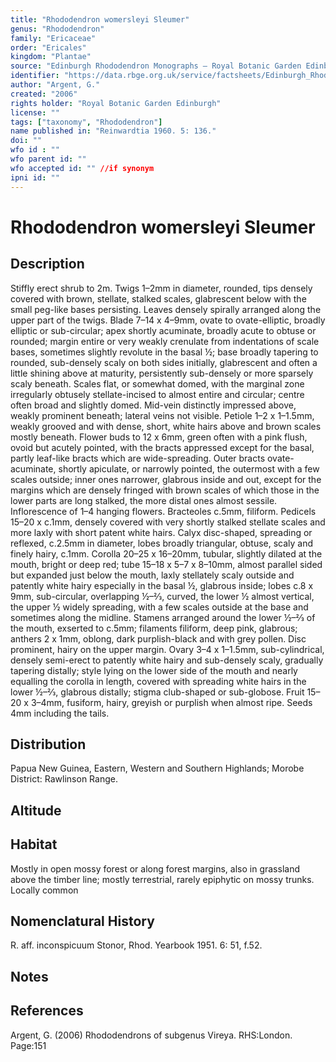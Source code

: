```yaml
---
title: "Rhododendron womersleyi Sleumer"
genus: "Rhododendron"
family: "Ericaceae"
order: "Ericales"
kingdom: "Plantae"
source: "Edinburgh Rhododendron Monographs – Royal Botanic Garden Edinburgh"
identifier: "https://data.rbge.org.uk/service/factsheets/Edinburgh_Rhododendron_Monographs.xhtml"
author: "Argent, G."
created: "2006"
rights holder: "Royal Botanic Garden Edinburgh"
license: ""
tags: ["taxonomy", "Rhododendron"]
name published in: "Reinwardtia 1960. 5: 136."
doi: ""
wfo id : ""
wfo parent id: ""
wfo accepted id: "" //if synonym                      
ipni id: ""
---
```


                       

# Rhododendron womersleyi Sleumer

## Description
Stiffly erect shrub to 2m. Twigs 1–2mm in diameter, rounded, tips densely covered with brown, stellate, stalked scales, glabrescent below with the small peg-like bases persisting. Leaves densely spirally arranged along the upper part of the twigs. Blade 7–14 x 4–9mm, ovate to ovate-elliptic, broadly elliptic or sub-circular; apex shortly acuminate, broadly acute to obtuse or rounded; margin entire or very weakly crenulate from indentations of scale bases, sometimes slightly revolute in the basal ½; base broadly tapering to rounded, sub-densely scaly on both sides initially, glabrescent and often a little shining above at maturity, persistently sub-densely or more sparsely scaly beneath. Scales flat, or somewhat domed, with the marginal zone irregularly obtusely stellate-incised to almost entire and circular; centre often broad and slightly domed. Mid-vein distinctly impressed above, weakly prominent beneath; lateral veins not visible. Petiole 1–2 x 1–1.5mm, weakly grooved and with dense, short, white hairs above and brown scales mostly beneath. Flower buds to 12 x 6mm, green often with a pink flush, ovoid but acutely pointed, with the bracts appressed except for the basal, partly leaf-like bracts which are wide-spreading. Outer bracts ovate-acuminate, shortly apiculate, or narrowly pointed, the outermost with a few scales outside; inner ones narrower, glabrous inside and out, except for the margins which are densely fringed with brown scales of which those in the lower parts are long stalked, the more distal ones almost sessile. Inflorescence of 1–4 hanging flowers. Bracteoles c.5mm, filiform. Pedicels 15–20 x c.1mm, densely covered with very shortly stalked stellate scales and more laxly with short patent white hairs. Calyx disc-shaped, spreading or reflexed, c.2.5mm in diameter, lobes broadly triangular, obtuse, scaly and finely hairy, c.1mm. Corolla 20–25 x 16–20mm, tubular, slightly dilated at the mouth, bright or deep red; tube 15–18 x 5–7 x 8–10mm, almost parallel sided but expanded just below the mouth, laxly stellately scaly outside and patently white hairy especially in the basal ½, glabrous inside; lobes c.8 x 9mm, sub-circular, overlapping ½–2⁄3, curved, the lower ½ almost vertical, the upper ½ widely spreading, with a few scales outside at the base and sometimes along the midline. Stamens arranged around the lower ½–2⁄3 of the mouth, exserted to c.5mm; filaments filiform, deep pink, glabrous; anthers 2 x 1mm, oblong, dark purplish-black and with grey pollen. Disc prominent, hairy on the upper margin. Ovary 3–4 x 1–1.5mm, sub-cylindrical, densely semi-erect to patently white hairy and sub-densely scaly, gradually tapering distally; style lying on the lower side of the mouth and nearly equalling the corolla in length, covered with spreading white hairs in the lower ½–2⁄3, glabrous distally; stigma club-shaped or sub-globose. Fruit 15–20 x 3–4mm, fusiform, hairy, greyish or purplish when almost ripe. Seeds 4mm including the tails.

## Distribution
Papua New Guinea, Eastern, Western and Southern Highlands; Morobe District: Rawlinson Range.

## Altitude


## Habitat
Mostly in open mossy forest or along forest margins, also in grassland above the timber line; mostly terrestrial, rarely epiphytic on mossy trunks. Locally common

## Nomenclatural History
R. aff. inconspicuum Stonor, Rhod. Yearbook 1951. 6: 51, f.52.
                       
## Notes


## References

Argent, G. (2006) Rhododendrons of subgenus Vireya. RHS:London. Page:151
